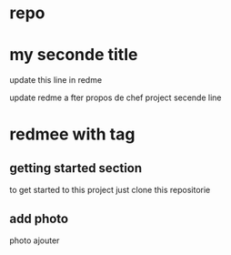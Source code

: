 # repo
# my seconde title
update this line in redme

update redme a fter propos de chef project
secende line
# redmee with tag

## getting started section
to get started to this project just clone this repositorie

## add photo
photo ajouter